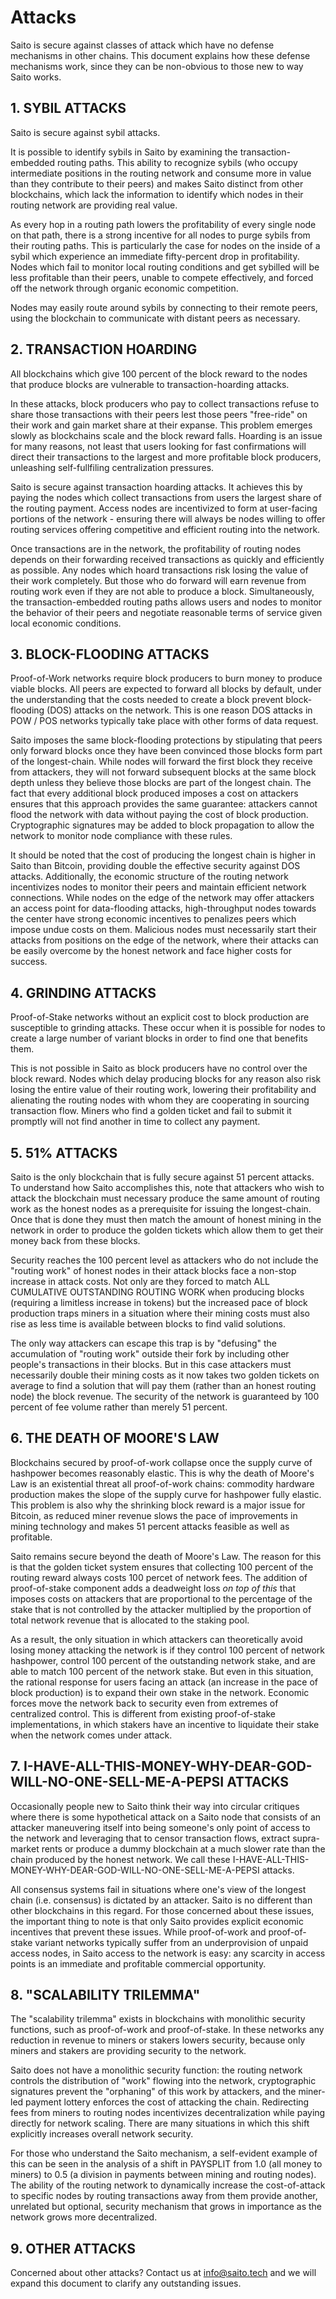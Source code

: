 # Attacks

Saito is secure against classes of attack which have no defense mechanisms in other chains. This document explains how these defense mechanisms work, since they can be non-obvious to those new to way Saito works.


## 1. SYBIL ATTACKS

Saito is secure against sybil attacks.

It is possible to identify sybils in Saito by examining the transaction-embedded routing paths. This ability to recognize sybils (who occupy intermediate positions in the routing network and consume more in value than they contribute to their peers) and makes Saito distinct from other blockchains, which lack the information to identify which nodes in their routing network are providing real value.

As every hop in a routing path lowers the profitability of every single node on that path, there is a strong incentive for all nodes to purge sybils from their routing paths. This is particularly the case for nodes on the inside of a sybil which experience an immediate fifty-percent drop in profitability. Nodes which fail to monitor local routing conditions and get sybilled will be less profitable than their peers, unable to compete effectively, and forced off the network through organic economic competition.

Nodes may easily route around sybils by connecting to their remote peers, using the blockchain to communicate with distant peers as necessary. 


## 2. TRANSACTION HOARDING

All blockchains which give 100 percent of the block reward to the nodes that produce blocks are vulnerable to transaction-hoarding attacks.

In these attacks, block producers who pay to collect transactions refuse to share those transactions with their peers lest those peers "free-ride" on their work and gain market share at their expanse. This problem emerges slowly as blockchains scale and the block reward falls. Hoarding is an issue for many reasons, not least that users looking for fast confirmations will direct their transactions to the largest and more profitable block producers, unleashing self-fullfiling centralization pressures.

Saito is secure against transaction hoarding attacks. It achieves this by paying the nodes which collect transactions from users the largest share of the routing payment. Access nodes are incentivized to form at user-facing portions of the network - ensuring there will always be nodes willing to offer routing services offering competitive and efficient routing into the network.

Once transactions are in the network, the profitability of routing nodes depends on their forwarding received transactions as quickly and efficiently as possible. Any nodes which hoard transactions risk losing the value of their work completely. But those who do forward will earn revenue from routing work even if they are not able to produce a block. Simultaneously, the transaction-embedded routing paths allows users and nodes to monitor the behavior of their peers and negotiate reasonable terms of service given local economic conditions.


## 3. BLOCK-FLOODING ATTACKS

Proof-of-Work networks require block producers to burn money to produce viable blocks. All peers are expected to forward all blocks by default, under the understanding that the costs needed to create a block prevent block-flooding (DOS) attacks on the network. This is one reason DOS attacks in POW / POS networks typically take place with other forms of data request.

Saito imposes the same block-flooding protections by stipulating that peers only forward blocks once they have been convinced those blocks form part of the longest-chain. While nodes will forward the first block they receive from attackers, they will not forward subsequent blocks at the same block depth unless they believe those blocks are part of the longest chain. The fact that every additional block produced imposes a cost on attackers ensures that this approach provides the same guarantee: attackers cannot flood the network with data without paying the cost of block production. Cryptographic signatures may be added to block propagation to allow the network to monitor node compliance with these rules.

It should be noted that the cost of producing the longest chain is higher in Saito than Bitcoin, providing double the effective security against DOS attacks. Additionally, the economic structure of the routing network incentivizes nodes to monitor their peers and maintain efficient network connections. While nodes on the edge of the network may offer attackers an access point for data-flooding attacks, high-throughput nodes towards the center have strong economic incentives to penalizes peers which impose undue costs on them. Malicious nodes must necessarily start their attacks from positions on the edge of the network, where their attacks can be easily overcome by the honest network and face higher costs for success.


## 4. GRINDING ATTACKS

Proof-of-Stake networks without an explicit cost to block production are susceptible to grinding attacks. These occur when it is possible for nodes to create a large number of variant blocks in order to find one that benefits them.

This is not possible in Saito as block producers have no control over the block reward. Nodes which delay producing blocks for any reason also risk losing the entire value of their routing work, lowering their profitability and alienating the routing nodes with whom they are cooperating in sourcing transaction flow. Miners who find a golden ticket and fail to submit it promptly will not find another in time to collect any payment.


## 5. 51\% ATTACKS

Saito is the only blockchain that is fully secure against 51 percent attacks. To understand how Saito accomplishes this, note that attackers who wish to attack the blockchain must necessary produce the same amount of routing work as the honest nodes as a prerequisite for issuing the longest-chain. Once that is done they must then match the amount of honest mining in the network in order to produce the golden tickets which allow them to get their money back from these blocks.

Security reaches the 100 percent level as attackers who do not include the "routing work" of honest nodes in their attack blocks face a non-stop increase in attack costs. Not only are they forced to match ALL CUMULATIVE OUTSTANDING ROUTING WORK when producing blocks (requiring a limitless increase in tokens) but the increased pace of block production traps miners in a situation where their mining costs must also rise as less time is available between blocks to find valid solutions.

The only way attackers can escape this trap is by "defusing" the accumulation of "routing work" outside their fork by including other people's transactions in their blocks. But in this case attackers must necessarily double their mining costs as it now takes two golden tickets on average to find a solution that will pay them (rather than an honest routing node) the block revenue. The security of the network is guaranteed by 100 percent of fee volume rather than merely 51 percent.


## 6. THE DEATH OF MOORE'S LAW

Blockchains secured by proof-of-work collapse once the supply curve of hashpower becomes reasonably elastic. This is why the death of Moore's Law is an existential threat all proof-of-work chains: commodity hardware production makes the slope of the supply curve for hashpower fully elastic. This problem is also why the shrinking block reward is a major issue for Bitcoin, as reduced miner revenue slows the pace of improvements in mining technology and makes 51 percent attacks feasible as well as profitable.

Saito remains secure beyond the death of Moore's Law. The reason for this is that the golden ticket system ensures that collecting 100 percent of the routing reward always costs 100 percet of network fees. The addition of proof-of-stake component adds a deadweight loss *on top of this* that imposes costs on attackers that are proportional to the percentage of the stake that is not controlled by the attacker multiplied by the proportion of total network revenue that is allocated to the staking pool.

As a result, the only situation in which attackers can theoretically avoid losing money attacking the network is if they control 100 percent of network hashpower, control 100 percent of the outstanding network stake, and are able to match 100 percent of the network stake. But even in this situation, the rational response for users facing an attack (an increase in the pace of block production) is to expand their own stake in the network. Economic forces move the network back to security even from extremes of centralized control. This is different from existing proof-of-stake implementations, in which stakers have an incentive to liquidate their stake when the network comes under attack.


## 7. I-HAVE-ALL-THIS-MONEY-WHY-DEAR-GOD-WILL-NO-ONE-SELL-ME-A-PEPSI ATTACKS

Occasionally people new to Saito think their way into circular critiques where there is some hypothetical attack on a Saito node that consists of an attacker maneuvering itself into being someone's only point of access to the network and leveraging that to censor transaction flows, extract supra-market rents or produce a dummy blockchain at a much slower rate than the chain produced by the honest network. We call these I-HAVE-ALL-THIS-MONEY-WHY-DEAR-GOD-WILL-NO-ONE-SELL-ME-A-PEPSI attacks.

All consensus systems fail in situations where one's view of the longest chain (i.e. consensus) is dictated by an attacker. Saito is no different than other blockchains in this regard. For those concerned about these issues, the important thing to note is that only Saito provides explicit economic incentives that prevent these issues. While proof-of-work and proof-of-stake variant networks typically suffer from an underprovision of unpaid access nodes, in Saito access to the network is easy: any scarcity in access points is an immediate and profitable commercial opportunity.


## 8. "SCALABILITY TRILEMMA"

The "scalability trilemma" exists in blockchains with monolithic security functions, such as proof-of-work and proof-of-stake. In these networks any reduction in revenue to miners or stakers lowers security, because only miners and stakers are providing security to the network.

Saito does not have a monolithic security function: the routing network controls the distribution of "work" flowing into the network, cryptographic signatures prevent the "orphaning" of this work by attackers, and the miner-led payment lottery enforces the cost of attacking the chain. Redirecting fees from miners to routing nodes incentivizes decentralization while paying directly for network scaling. There are many situations in which this shift explicitly increases overall network security.

For those who understand the Saito mechanism, a self-evident example of this can be seen in the analysis of a shift in PAYSPLIT from 1.0 (all money to miners) to 0.5 (a division in payments between mining and routing nodes). The ability of the routing network to dynamically increase the cost-of-attack to specific nodes by routing transactions away from them provide another, unrelated but optional, security mechanism that grows in importance as the network grows more decentralized.


## 9. OTHER ATTACKS

Concerned about other attacks? Contact us at info@saito.tech and we will expand this document to clarify any outstanding issues.



